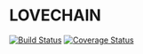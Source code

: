 # LOVECHAIN
[![Build Status](https://travis-ci.org/BetterWorldInternational/LOVECHAIN.svg?branch=master)](https://travis-ci.org/BetterWorldInternational/LOVECHAIN)
[![Coverage Status](https://coveralls.io/repos/github/BetterWorldInternational/LOVECHAIN/badge.svg?branch=master)](https://coveralls.io/github/BetterWorldInternational/LOVECHAIN?branch=master)

